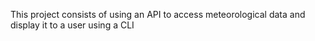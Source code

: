 This project consists of using an API to access meteorological data and display it to a user using a CLI
